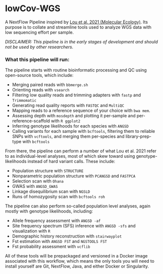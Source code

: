 # lowCov-WGS
A NextFlow Pipeline inspired by [Lou et al. 2021 (Molecular Ecology)](https://onlinelibrary.wiley.com/doi/10.1111/mec.16077). Its purpose is to collate and streamline tools used to analyze WGS data with low sequencing effort per sample.

_DISCLAIMER: This pipeline is in the early stages of development and should not be used by other researchers._

### What this pipeline will run:
The pipeline starts with routine bioinformatic processing and QC using open-source tools, which include:
- Merging paired reads with `bbmerge.sh`
- Orienting reads with `vsearch`
- Filtering low quality reads and trimming adapters with `fastp` and `Trimmomatic`
- Generating read quality reports with `FASTQC` and `MultiQC`
- Mapping reads to a reference sequence of your choice with `bwa mem`.
- Assessing depth with `mosdepth` and plotting it per-sample and per-reference-scaffold with `R ggplot2`
- Inferring genotype likelihoods for each species with `ANGSD`
- Calling variants for each sample with `bcftools`, filtering them to reliable SNPs with `vcftools`, and merging them per-species and library-prep-type with `bcftools`

From there, the pipeline can perform a number of what Lou et al. 2021 refer to as individual-level analyses, most of which skew toward using genotype-likelihoods instead of hard variant calls. These include:
- Population structure with `STRUCTURE`
- Nonparametric population structure with `PCANGSD` and `FASTPCA`
- Selection scan with `Ohana`
- GWAS with `ANGSD_GWAS`
- Linkage disequilibrium scan with `NGSLD`
- Runs of homozygosity scan with `bcftools roh`

The pipeline can also perform so-called population level analyses, again mostly with genotype likelihoods, including:
- Allele frequency assessment with `ANGSD -af`
- Site frequency spectrum (SFS) inference with `ANGSD -sfs` and visualization with `R`
- Demographic history reconstruction with `stairwayplot`
- Fst estimation with `ANGSD FST` and `NGSTOOLS FST`
- Fst probability assessment with `vcflib`

All of these tools will be prepackaged and versioned in a Docker image associated with this workflow, which means the only tools you will need to install yourself are Git, NextFlow, Java, and either Docker or Singularity.
